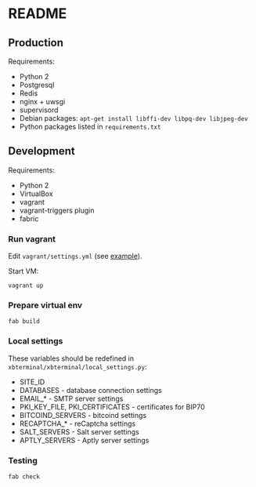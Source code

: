 # README

## Production

Requirements:

* Python 2
* Postgresql
* Redis
* nginx + uwsgi
* supervisord
* Debian packages: `apt-get install libffi-dev libpq-dev libjpeg-dev`
* Python packages listed in `requirements.txt`

## Development

Requirements:

* Python 2
* VirtualBox
* vagrant
* vagrant-triggers plugin
* fabric

### Run vagrant

Edit `vagrant/settings.yml` (see [example](vagrant/default_settings.yml)).

Start VM:

```
vagrant up
```

### Prepare virtual env

```
fab build
```

### Local settings

These variables should be redefined in `xbterminal/xbterminal/local_settings.py`:

* SITE_ID
* DATABASES - database connection settings
* EMAIL_* - SMTP server settings
* PKI_KEY_FILE, PKI_CERTIFICATES - certificates for BIP70
* BITCOIND_SERVERS - bitcoind settings
* RECAPTCHA_* - reCaptcha settings
* SALT_SERVERS - Salt server settings
* APTLY_SERVERS - Aptly server settings

### Testing

```
fab check
```
